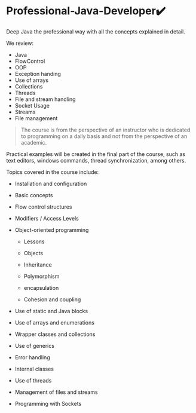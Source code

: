 # Professional-Java-Developer✔️
Deep Java the professional way with all the concepts explained in detail.

We review:
- Java
- FlowControl
- OOP
- Exception handing
- Use of arrays
- Collections
- Threads
- File and stream handling
- Socket Usage
- Streams
- File management

>The course is from the perspective of an instructor who is dedicated to programming on a daily basis and not from the perspective of an academic.

Practical examples will be created in the final part of the course, such as text editors, windows commands, thread synchronization, among others.


Topics covered in the course include:


- Installation and configuration

- Basic concepts

- Flow control structures

- Modifiers / Access Levels

- Object-oriented programming

     - Lessons

     - Objects

     - Inheritance

     - Polymorphism

     - encapsulation

     - Cohesion and coupling

- Use of static and Java blocks

- Use of arrays and enumerations

- Wrapper classes and collections

- Use of generics

- Error handling

- Internal classes

- Use of threads

- Management of files and streams

- Programming with Sockets
